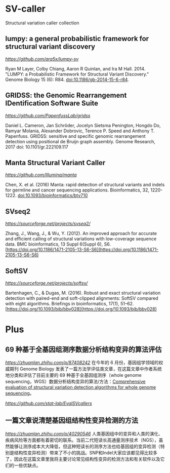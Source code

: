 # SV-caller
Structural variation caller collection

## lumpy: a general probabilistic framework for structural variant discovery
*https://github.com/arq5x/lumpy-sv*

Ryan M Layer, Colby Chiang, Aaron R Quinlan, and Ira M Hall. 2014. "LUMPY: a Probabilistic Framework for Structural Variant Discovery." Genome Biology 15 (6): R84. [doi:10.1186/gb-2014-15-6-r84](http://dx.doi.org/10.1186/gb-2014-15-6-r84).

## GRIDSS: the Genomic Rearrangement IDentification Software Suite
*https://github.com/PapenfussLab/gridss*

Daniel L. Cameron, Jan Schröder, Jocelyn Sietsma Penington, Hongdo Do, Ramyar Molania, Alexander Dobrovic, Terence P. Speed and Anthony T. Papenfuss. GRIDSS: sensitive and specific genomic rearrangement detection using positional de Bruijn graph assembly. Genome Research, 2017 doi: 10.1101/gr.222109.117

## Manta Structural Variant Caller
*https://github.com/Illumina/manta*

Chen, X. et al. (2016) Manta: rapid detection of structural variants and indels for germline and cancer sequencing applications. Bioinformatics, 32, 1220-1222. [doi:10.1093/bioinformatics/btv710](https://doi.org/10.1093/bioinformatics/btv710)

## SVseq2
*https://sourceforge.net/projects/svseq2/*

Zhang, J., Wang, J., & Wu, Y. (2012). An improved approach for accurate and efficient calling of structural variations with low-coverage sequence data. BMC bioinformatics, 13 Suppl 6(Suppl 6), S6. [https://doi.org/10.1186/1471-2105-13-S6-S6](https://doi.org/10.1186/1471-2105-13-S6-S6)

## SoftSV
*https://sourceforge.net/projects/softsv/*

Bartenhagen, C., & Dugas, M. (2016). Robust and exact structural variation detection with paired-end and soft-clipped alignments: SoftSV compared with eight algorithms. Briefings in bioinformatics, 17(1), 51–62. [https://doi.org/10.1093/bib/bbv028](https://doi.org/10.1093/bib/bbv028)

# Plus
## 69 种基于全基因组测序数据分析结构变异的算法评估
*https://zhuanlan.zhihu.com/p/87408242*
在今年的 6 月份，基因组学领域的权威期刊 Genome Biology 发表了一篇方法学评估类文章，在这篇文章中作者系统地分类和评估了目前主要的 69 种基于全基因组测序（whole genome sequencing，WGS）数据分析结构变异的算法/方法：[Comprehensive evaluation of structural variation detection algorithms for whole genome sequencing](https://genomebiology.biomedcentral.com/articles/10.1186/s13059-019-1720-5)。

*https://github.com/stat-lab/EvalSVcallers*

## 一篇文章说清楚基因组结构性变异检测的方法
*https://zhuanlan.zhihu.com/p/40290546*
人类基因组中的变异和人类的演化、疾病风险等方面都有着密切的联系。当前二代短读长高通量测序技术（NGS），虽然能够让测序成本大大降低，但这种短读长的测序方法也给基因组的变异检测（特别是结构性变异检测）带来了不小的挑战。SNP和Indel大家应该都见得比较多了，因此在这篇文章里我将主要讨论常见结构性变异的检测方法和有关软件以及它们的一些优缺点。
